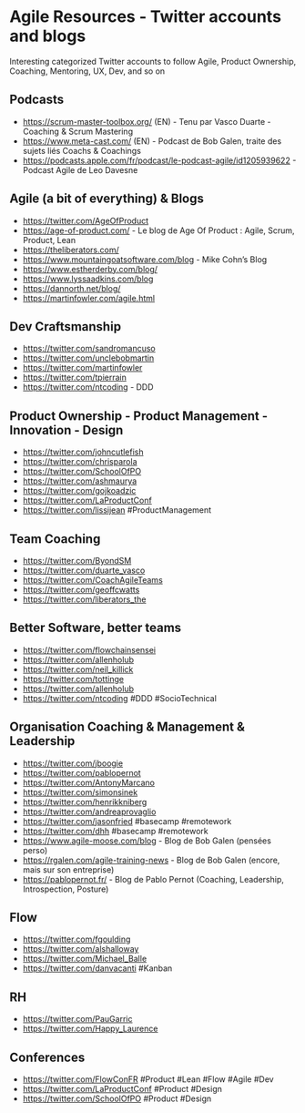 # Agile Resources - Twitter accounts and blogs
Interesting categorized Twitter accounts to follow
Agile, Product Ownership, Coaching, Mentoring, UX, Dev, and so on

## Podcasts
- https://scrum-master-toolbox.org/ (EN) - Tenu par Vasco Duarte - Coaching & Scrum Mastering
- https://www.meta-cast.com/ (EN) - Podcast de Bob Galen, traite des sujets liés Coachs & Coachings
- https://podcasts.apple.com/fr/podcast/le-podcast-agile/id1205939622 - Podcast Agile de Leo Davesne

## Agile (a bit of everything) & Blogs
- https://twitter.com/AgeOfProduct
- https://age-of-product.com/ - Le blog de Age Of Product : Agile, Scrum, Product, Lean
- https://theliberators.com/
- https://www.mountaingoatsoftware.com/blog - Mike Cohn’s Blog
- https://www.estherderby.com/blog/
- https://www.lyssaadkins.com/blog
- https://dannorth.net/blog/
- https://martinfowler.com/agile.html

## Dev Craftsmanship
- https://twitter.com/sandromancuso
- https://twitter.com/unclebobmartin
- https://twitter.com/martinfowler
- https://twitter.com/tpierrain
- https://twitter.com/ntcoding - DDD

## Product Ownership - Product Management - Innovation - Design
- https://twitter.com/johncutlefish
- https://twitter.com/chrisparola
- https://twitter.com/SchoolOfPO
- https://twitter.com/ashmaurya 
- https://twitter.com/gojkoadzic
- https://twitter.com/LaProductConf
- https://twitter.com/lissijean #ProductManagement

## Team Coaching
- https://twitter.com/ByondSM
- https://twitter.com/duarte_vasco
- https://twitter.com/CoachAgileTeams
- https://twitter.com/geoffcwatts
- https://twitter.com/liberators_the

## Better Software, better teams
- https://twitter.com/flowchainsensei
- https://twitter.com/allenholub
- https://twitter.com/neil_killick
- https://twitter.com/tottinge
- https://twitter.com/allenholub
- https://twitter.com/ntcoding #DDD #SocioTechnical

## Organisation Coaching & Management & Leadership
- https://twitter.com/jboogie
- https://twitter.com/pablopernot
- https://twitter.com/AntonyMarcano
- https://twitter.com/simonsinek
- https://twitter.com/henrikkniberg
- https://twitter.com/andreaprovaglio
- https://twitter.com/jasonfried #basecamp #remotework
- https://twitter.com/dhh #basecamp #remotework
- https://www.agile-moose.com/blog - Blog de Bob Galen (pensées perso)
- https://rgalen.com/agile-training-news - Blog de Bob Galen (encore, mais sur son entreprise)
- https://pablopernot.fr/ - Blog de Pablo Pernot (Coaching, Leadership, Introspection, Posture)

## Flow
- https://twitter.com/fgoulding
- https://twitter.com/alshalloway
- https://twitter.com/Michael_Balle
- https://twitter.com/danvacanti #Kanban

## RH
- https://twitter.com/PauGarric
- https://twitter.com/Happy_Laurence

## Conferences
- https://twitter.com/FlowConFR #Product #Lean #Flow #Agile #Dev
- https://twitter.com/LaProductConf #Product #Design
- https://twitter.com/SchoolOfPO #Product #Design
